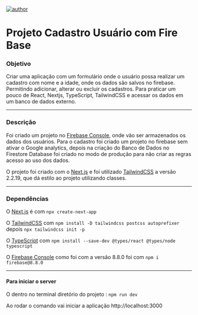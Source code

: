 [![author](	https://img.shields.io/badge/LinkedIn-0077B5?style=for-the-badge&logo=linkedin&logoColor=white)](https://www.linkedin.com/in/gregory-froehlich-0b799b219/)
# Projeto Cadastro Usuário com Fire Base


<div align="center">
 
</div>

### Objetivo 
Criar uma aplicação com um formulário onde o usuário possa realizar um cadastro com nome e a idade, onde os dados são salvos no firebase. Permitindo adicionar, alterar ou excluir os cadastros. Para praticar um pouco de React, Nextjs, TypeScript, TailwindCSS e acessar os dados em um banco de dados externo.
<hr>

### Descrição 

Foi criado um projeto no [Firebase Console](https://console.firebase.google.com/?hl=pt-br), onde vão ser armazenados os dados dos usuários. Para o cadastro foi criado um projeto no firebase sem ativar o Google analytics, depois na criação do Banco de Dados no Firestore Database foi criado no modo de produção para não criar as regras acesso ao uso dos dados.

O projeto foi criado com o [Next.js](https://nextjs.org/) e foi utilizado [TailwindCSS](https://v2.tailwindcss.com/) a versão 2.2.19, que dá estilo ao projeto utilizando classes. 



<hr>

<div align="center">

</div>

### Dependências 

O [Next.js](https://nextjs.org/) é com `npx create-next-app`

O [TailwindCSS](https://v2.tailwindcss.com/) com `npm install -D tailwindcss postcss autoprefixer` depois `npx tailwindcss init -p`

O [TypeScript](https://www.typescriptlang.org/download) com `npm install --save-dev @types/react @types/node typescript`

O [Firebase Console](https://console.firebase.google.com/?hl=pt-br) como foi com a versão 8.8.0 foi com `npm i firebase@8.8.0`

<hr>

#### Para iniciar o server 

O  dentro no terminal diretório do projeto : `npm run dev`

Ao rodar o comando vai iniciar a aplicação http://localhost:3000

